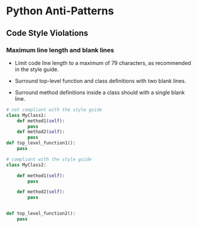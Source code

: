 # Python Anti-Patterns

## Code Style Violations

### Maximum line length and blank lines

- Limit code line length to a maximum of 79 characters, as recommended in the style guide.

- Surround top-level function and class definitions with two blank lines.

- Surround method definitions inside a class should with a single blank line.

```python
# not compliant with the style guide
class MyClass1:
	def method1(self):
		pass
	def method2(self):
		pass
def top_level_function1():
	pass
```

```python
# compliant with the style guide
class MyClass2:

	def method1(self):
		pass

	def method2(self):
		pass


def top_level_function2():
	pass
```
